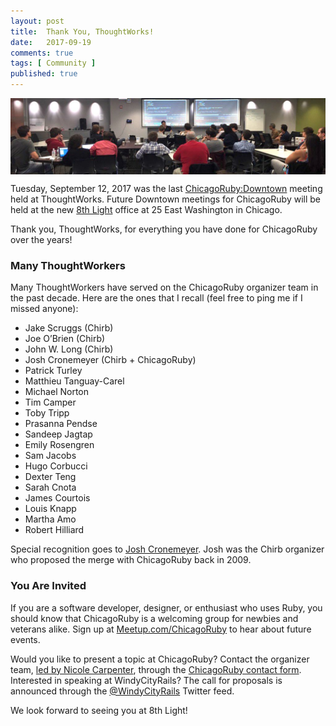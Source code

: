 ```yaml
---
layout: post
title:  Thank You, ThoughtWorks!
date:   2017-09-19
comments: true
tags: [ Community ]
published: true
---
```


<img src="/images/chicagoruby_thoughtworks.jpg" width="800" align="center" alt="ChicagoRuby meeting at ThoughtWorks" title="ChicagoRuby meeting at ThoughtWorks" />

Tuesday, September 12, 2017 was the last [ChicagoRuby:Downtown](http://chicagoruby.org) meeting held at ThoughtWorks. Future Downtown meetings for ChicagoRuby will be held at the new [8th Light](http://8thlight.com) office at 25 East Washington in Chicago.

Thank you, ThoughtWorks, for everything you have done for ChicagoRuby over the years!

<!--more-->

### Many ThoughtWorkers

Many ThoughtWorkers have served on the ChicagoRuby organizer team in the past decade. Here are the ones that I recall (feel free to ping me if I missed anyone):

* Jake Scruggs (Chirb)
* Joe O’Brien (Chirb)
* John W. Long (Chirb)
* Josh Cronemeyer (Chirb + ChicagoRuby)
* Patrick Turley
* Matthieu Tanguay-Carel
* Michael Norton
* Tim Camper
* Toby Tripp
* Prasanna Pendse
* Sandeep Jagtap
* Emily Rosengren
* Sam Jacobs
* Hugo Corbucci
* Dexter Teng
* Sarah Cnota
* James Courtois
* Louis Knapp
* Martha Amo
* Robert Hilliard

Special recognition goes to [Josh Cronemeyer](https://twitter.com/cuberick). Josh was the Chirb organizer who proposed the merge with ChicagoRuby back in 2009.

### You Are Invited

If you are a software developer, designer, or enthusiast who uses Ruby, you should know that ChicagoRuby is a welcoming group for newbies and veterans alike. Sign up at [Meetup.com/ChicagoRuby](http://meetup.com/chicagoruby) to hear about future events.

Would you like to present a topic at ChicagoRuby? Contact the organizer team, [led by Nicole Carpenter](/blog/2017/09/07/passing-the-chicagoruby-baton/), through the [ChicagoRuby contact form](http://chicagoruby.org/contact). Interested in speaking at WindyCityRails? The call for proposals is announced through the [@WindyCityRails](http://twitter.com/windycityrails) Twitter feed.

We look forward to seeing you at 8th Light!
